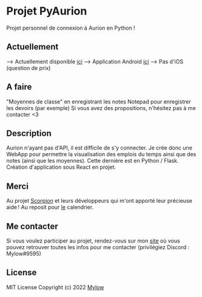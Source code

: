 # Projet PyAurion
Projet personnel de connexion à Aurion en Python !


## Actuellement
--> Actuellement disponible [ici](https://mylow.fr/pa)
--> Application Android [ici](https://play.google.com/store/apps/details?id=fr.mylow.pyaurion)
--> Pas d'iOS (question de prix)

## A faire
"Moyennes de classe" en enregistrant les notes
Notepad pour enregistrer les devoirs (par exemple)
Si vous avez des propositions, n'hésitez pas à me contacter <3


## Description
Aurion n'ayant pas d'API, il est difficile de s'y connecter. Je crée donc une WebApp pour permettre la visualisation des emplois du temps ainsi que des notes (ainsi que les moyennes).
Cette dernière est en Python / Flask.
Création d'application sous React en projet.


## Merci
Au projet [Scorpion](https://github.com/LiamAbyss/Scorpion) et leurs développeurs qui m'ont apporté leur précieuse aide !
Au reposit pour [le](https://github.com/kkarimi/flask-fullcalendar) calendrier.

## Me contacter
Si vous voulez participer au projet, rendez-vous sur mon [site](https://mylow.fr) où vous pouvez retrouver toutes les infos pour me contacter (privilégiez Discord : Mylow#9595)

## License
MIT License
Copyright (c) 2022 [Mylow](https://mylow.fr)
